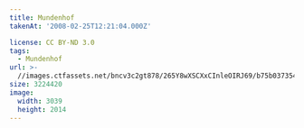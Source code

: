 ```yaml
---
title: Mundenhof
takenAt: '2008-02-25T12:21:04.000Z'

license: CC BY-ND 3.0
tags:
  - Mundenhof
url: >-
  //images.ctfassets.net/bncv3c2gt878/265Y8wXSCXxCInleOIRJ69/b75b03735414583e5e84c4408dcb0665/mundenhof_4559722577_o
size: 3224420
image:
  width: 3039
  height: 2014
---
```


